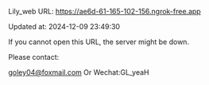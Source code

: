 Lily_web URL: https://ae6d-61-165-102-156.ngrok-free.app

Updated at: 2024-12-09 23:49:30

If you cannot open this URL, the server might be down.

Please contact: 

goley04@foxmail.com Or Wechat:GL_yeaH